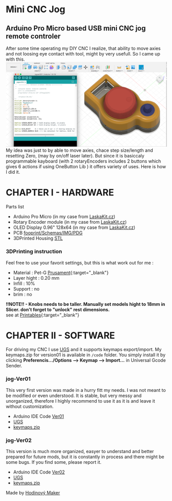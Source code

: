 # Mini CNC Jog

## Arduino Pro Micro based USB mini CNC jog remote controler

After some time operating my DIY CNC I realize, that ability to move axies and not loosing eye contact with tool, might by very usefull. So I came up with this.
![Mini_CNC_Jog_Model_FilletTop2_withCode](./img/Mini_CNC_Jog_Model_FilletTop2_withCode.png)
My idea was just to by able to move axies, chace step size/length and resetting Zero, (may by on/off laser later). But since it is basiccaly programmable kayboard (with 2 rotaryEncoders includes 2 buttons which gives 6 actions if using OneButton Lib ) it offers variety of uses. Here is how I did it.

# CHAPTER I - HARDWARE

Parts list

* Arduino Pro Micro (in my case from [LaskaKit.cz](https://www.laskakit.cz/arduino-leonardo-pro-micro/))
* Rotary Encoder module (in my case from [LaskaKit.cz](https://www.laskakit.cz/rotacni-encoder-s-tlacitkem-a-rc-s-filtrem/))
* OLED Display 0.96" 128x64  (in my case from [LaskaKit.cz](https://www.laskakit.cz/oled-displej-bily-128x64-0-96--i2c/))
* PCB [fooprint/Schemas/IMG/PDG](https://github.com/PetrOdst/mini_cnc_jog/tree/main/PCB)
* 3DPrinted Housing [STL](https://github.com/PetrOdst/mini_cnc_jog/tree/main/3Dmodels)

### 3DPrinting instruction
Feel free to use your favorit settings, but this is what work out for me :
* Material    : Pet-G [Prusament](https://www.prusa3d.com/cs/kategorie/prusament-petg/){:target="_blank"}
* Layer hight : 0.20 mm
* Infill      : 10%
* Support     : no
* brim        : no

**!!NOTE!! - Knobs needs to be taller. Manually set models hight to 18mm in Slicer. don't forget to "unlock" rest dimensions.**  
see at [Printables](https://www.printables.com/model/284425-mini-cnc-jog){:target="_blank"}

# CHAPTER II - SOFTWARE

For driving my CNC I use [UGS](https://github.com/winder/Universal-G-Code-Sender) and it supports keymaps export/import. My keymaps.zip for version01 is available in `/code` folder. You simply install it by clicking **Preferencis.../Options  -->  Keymap  -->  Import...** in Universal Gcode Sender. 

### jog-Ver01
This very first version was made in a hurry fitt my needs. I was not meant to be modified or even understood. It is stable, but very messy and unorganized, therefore I highly recommend to use it as it is and leave it without customization.

* Arduino IDE Code [Ver01](./code/jog_ver1)
* [UGS](https://github.com/winder/Universal-G-Code-Sender)
* [keymaps.zip](./code/keymaps.zip) 


### jog-Ver02
This version is much more organized, easyer to understand and better prepared for future mods, but it is constantly in process and there might be some bugs. If you find some, please report it.

* Arduino IDE Code [Ver02](./code/jog_ver2)
* [UGS](https://github.com/winder/Universal-G-Code-Sender)
* [keymaps.zip](./code/keymaps.zip) 


Made by  [Hodinový Maker](https://www.hodinovy-maker.cz)



